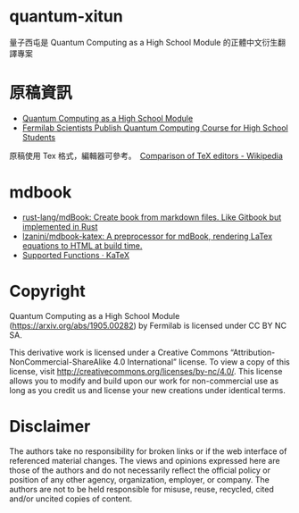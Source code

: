 # quantum-xitun
量子西屯是 Quantum Computing as a High School Module 的正體中文衍生翻譯專案

# 原稿資訊

- [Quantum Computing as a High School Module](https://arxiv.org/abs/1905.00282)
- [Fermilab Scientists Publish Quantum Computing Course for High School Students](https://www.hpcwire.com/off-the-wire/fermilab-scientists-publish-quantum-computing-course-for-high-school-students/)

原稿使用 Tex 格式，編輯器可參考。　[Comparison of TeX editors - Wikipedia](https://en.wikipedia.org/wiki/Comparison_of_TeX_editors)

# mdbook

- [rust-lang/mdBook: Create book from markdown files. Like Gitbook but implemented in Rust](https://github.com/rust-lang/mdBook)
- [lzanini/mdbook-katex: A preprocessor for mdBook, rendering LaTex equations to HTML at build time.](https://github.com/lzanini/mdbook-katex)
- [Supported Functions · KaTeX](https://katex.org/docs/supported.html)

# Copyright

Quantum Computing as a High School Module (https://arxiv.org/abs/1905.00282) by Fermilab is licensed under CC BY NC SA.

This derivative work is licensed under a Creative Commons “Attribution-NonCommercial-ShareAlike 4.0 International” license. To view a copy of this license, visit http://creativecommons.org/licenses/by-nc/4.0/. This license allows you to modify and build upon our work for non-commercial use as long as you credit us
and license your new creations under identical terms.

# Disclaimer

The authors take no responsibility for broken links or if the web interface of referenced material changes. The views and opinions expressed here are those of the authors and do not necessarily reflect the official policy or position of any other agency, organization, employer, or company. The authors are not to be held responsible for misuse, reuse, recycled, cited and/or uncited copies of content.